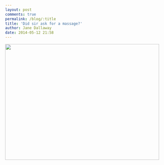```yaml
---
layout: post
comments: true
permalink: /blog/:title
title: 'Did sir ask for a massage?'
author: Jane Dallaway
date: 2014-05-12 21:58
---
```


<div><a href="//static.skitters.dallaway.com/tp_IMG_20140512_215611.JPG"><img src="//static.skitters.dallaway.com/tp_thumb_IMG_20140512_215611.JPG" width="500" height="375"/></a></div>


  
      
